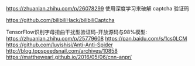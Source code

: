 https://zhuanlan.zhihu.com/p/26078299  使用深度学习来破解 captcha 验证码

https://github.com/bilibiliHack/bilibiliCaptcha

TensorFlow识别字母扭曲干扰型验证码-开放源码与98%模型:
https://zhuanlan.zhihu.com/p/25779608
https://pan.baidu.com/s/1cs0LCM
https://github.com/luyishisi/Anti-Anti-Spider
http://blog.topspeedsnail.com/archives/10858
https://matthewearl.github.io/2016/05/06/cnn-anpr/
